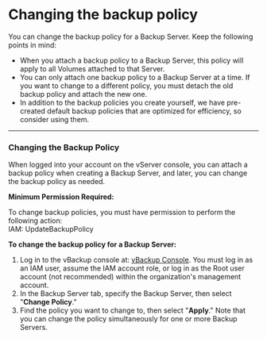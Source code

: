 # Changing the backup policy

You can change the backup policy for a Backup Server. Keep the following points in mind:

* When you attach a backup policy to a Backup Server, this policy will apply to all Volumes attached to that Server.
* You can only attach one backup policy to a Backup Server at a time. If you want to change to a different policy, you must detach the old backup policy and attach the new one.
* In addition to the backup policies you create yourself, we have pre-created default backup policies that are optimized for efficiency, so consider using them.

***

### Changing the Backup Policy <a href="#thaydoichinhsachsaoluu-thaydoichinhsachsaoluu" id="thaydoichinhsachsaoluu-thaydoichinhsachsaoluu"></a>

When logged into your account on the vServer console, you can attach a backup policy when creating a Backup Server, and later, you can change the backup policy as needed.

**Minimum Permission Required:**

To change backup policies, you must have permission to perform the following action:\
IAM: UpdateBackupPolicy

**To change the backup policy for a Backup Server:**

1. Log in to the vBackup console at: [vBackup Console](https://hcm-3.console.vngcloud.vn/vserver/block-store/backup/backup-server). You must log in as an IAM user, assume the IAM account role, or log in as the Root user account (not recommended) within the organization's management account.
2. In the Backup Server tab, specify the Backup Server, then select "**Change Policy**."
3. Find the policy you want to change to, then select "**Apply**." Note that you can change the policy simultaneously for one or more Backup Servers.
